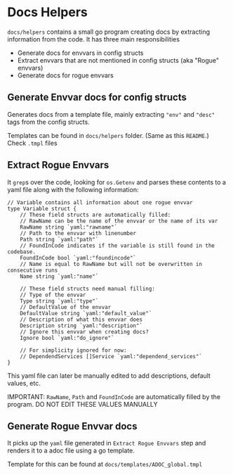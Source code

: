 # Docs Helpers

`docs/helpers` contains a small go program creating docs by extracting information from the code. It has three main responsibilities
- Generate docs for envvars in config structs
- Extract envvars that are not mentioned in config structs (aka "Rogue" envvars)
- Generate docs for rogue envvars

## Generate Envvar docs for config structs

Generates docs from a template file, mainly extracting `"env"` and `"desc"` tags from the config structs.

Templates can be found in `docs/helpers` folder. (Same as this `README`.) Check `.tmpl` files

## Extract Rogue Envvars

It `grep`s over the code, looking for `os.Getenv` and parses these contents to a yaml file along with the following information:
```golang
// Variable contains all information about one rogue envvar
type Variable struct {
	// These field structs are automatically filled:
	// RawName can be the name of the envvar or the name of its var
	RawName string `yaml:"rawname"`
	// Path to the envvar with linenumber
	Path string `yaml:"path"`
	// FoundInCode indicates if the variable is still found in the codebase.
	FoundInCode bool `yaml:"foundincode"`
	// Name is equal to RawName but will not be overwritten in consecutive runs
	Name string `yaml:"name"`

	// These field structs need manual filling:
	// Type of the envvar
	Type string `yaml:"type"`
	// DefaultValue of the envvar
	DefaultValue string `yaml:"default_value"`
	// Description of what this envvar does
	Description string `yaml:"description"`
	// Ignore this envvar when creating docs?
	Ignore bool `yaml:"do_ignore"`

	// For simplicity ignored for now:
	// DependendServices []Service `yaml:"dependend_services"`
}
```
This yaml file can later be manually edited to add descriptions, default values, etc.

IMPORTANT: `RawName`, `Path` and `FoundInCode` are automatically filled by the program. DO NOT EDIT THESE VALUES MANUALLY

## Generate Rogue Envvar docs

It picks up the `yaml` file generated in `Extract Rogue Envvars` step and renders it to a adoc file using a go template.

Template for this can be found at `docs/templates/ADOC_global.tmpl`
